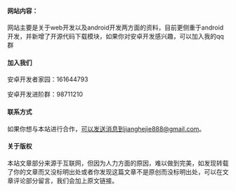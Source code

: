 #### 网站内容：

网站主要是关于web开发以及android开发两方面的资料，目前更侧重于android开发，并新增了开源代码下载模块，如果你对安卓开发感兴趣，可以加入我的qq群

#### 加入我们

安卓开发者家园：161644793

安卓开发进阶群：98711210

#### 联系方式

如果你想与本站进行合作，可以发送消息到jianghejie888@gmail.com。

#### 关于版权

本站文章部分来源于互联网，但因为人力方面的原因，难以做到完美，如发现转载了你的文章而又没标明出处或者你发现这篇文章不是原创而没标明出处，可以在文章评论部分留言，我们会加上原文链接。